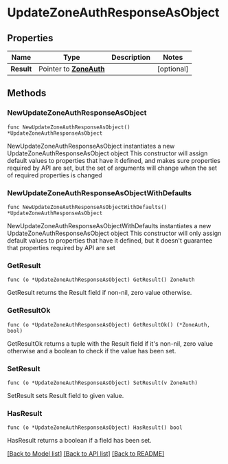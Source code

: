 # UpdateZoneAuthResponseAsObject

## Properties

Name | Type | Description | Notes
------------ | ------------- | ------------- | -------------
**Result** | Pointer to [**ZoneAuth**](ZoneAuth.md) |  | [optional] 

## Methods

### NewUpdateZoneAuthResponseAsObject

`func NewUpdateZoneAuthResponseAsObject() *UpdateZoneAuthResponseAsObject`

NewUpdateZoneAuthResponseAsObject instantiates a new UpdateZoneAuthResponseAsObject object
This constructor will assign default values to properties that have it defined,
and makes sure properties required by API are set, but the set of arguments
will change when the set of required properties is changed

### NewUpdateZoneAuthResponseAsObjectWithDefaults

`func NewUpdateZoneAuthResponseAsObjectWithDefaults() *UpdateZoneAuthResponseAsObject`

NewUpdateZoneAuthResponseAsObjectWithDefaults instantiates a new UpdateZoneAuthResponseAsObject object
This constructor will only assign default values to properties that have it defined,
but it doesn't guarantee that properties required by API are set

### GetResult

`func (o *UpdateZoneAuthResponseAsObject) GetResult() ZoneAuth`

GetResult returns the Result field if non-nil, zero value otherwise.

### GetResultOk

`func (o *UpdateZoneAuthResponseAsObject) GetResultOk() (*ZoneAuth, bool)`

GetResultOk returns a tuple with the Result field if it's non-nil, zero value otherwise
and a boolean to check if the value has been set.

### SetResult

`func (o *UpdateZoneAuthResponseAsObject) SetResult(v ZoneAuth)`

SetResult sets Result field to given value.

### HasResult

`func (o *UpdateZoneAuthResponseAsObject) HasResult() bool`

HasResult returns a boolean if a field has been set.


[[Back to Model list]](../README.md#documentation-for-models) [[Back to API list]](../README.md#documentation-for-api-endpoints) [[Back to README]](../README.md)


